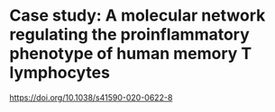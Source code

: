 # Case study: A molecular network regulating the proinflammatory phenotype of human memory T lymphocytes

https://doi.org/10.1038/s41590-020-0622-8
